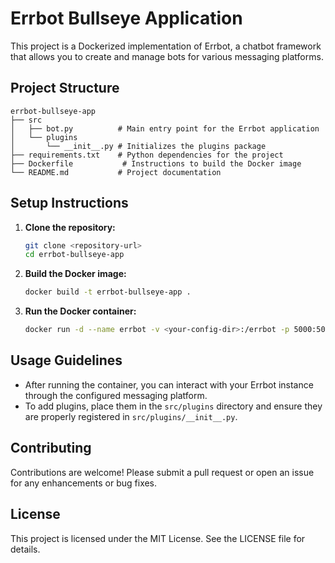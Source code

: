 # Errbot Bullseye Application

This project is a Dockerized implementation of Errbot, a chatbot framework that allows you to create and manage bots for various messaging platforms.

## Project Structure

```
errbot-bullseye-app
├── src
│   ├── bot.py          # Main entry point for the Errbot application
│   └── plugins
│       └── __init__.py # Initializes the plugins package
├── requirements.txt    # Python dependencies for the project
├── Dockerfile           # Instructions to build the Docker image
└── README.md           # Project documentation
```

## Setup Instructions

1. **Clone the repository:**
   ```bash
   git clone <repository-url>
   cd errbot-bullseye-app
   ```

2. **Build the Docker image:**
   ```bash
   docker build -t errbot-bullseye-app .
   ```

3. **Run the Docker container:**
   ```bash
   docker run -d --name errbot -v <your-config-dir>:/errbot -p 5000:5000 errbot-bullseye-app
   ```

## Usage Guidelines

- After running the container, you can interact with your Errbot instance through the configured messaging platform.
- To add plugins, place them in the `src/plugins` directory and ensure they are properly registered in `src/plugins/__init__.py`.

## Contributing

Contributions are welcome! Please submit a pull request or open an issue for any enhancements or bug fixes.

## License

This project is licensed under the MIT License. See the LICENSE file for details.